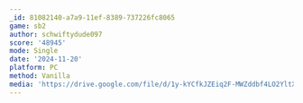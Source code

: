 ```yaml
---
_id: 81082140-a7a9-11ef-8389-737226fc8065
game: sb2
author: schwiftydude097
score: '48945'
mode: Single
date: '2024-11-20'
platform: PC
method: Vanilla
media: 'https://drive.google.com/file/d/1y-kYCfkJZEiq2F-MWZddbf4LO2YltXA3/view'
---
```


